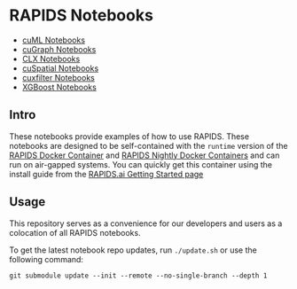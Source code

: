 # RAPIDS Notebooks

- [cuML Notebooks](https://github.com/rapidsai/cuml/tree/branch-23.08/notebooks)
- [cuGraph Notebooks](https://github.com/rapidsai/cugraph/tree/branch-23.08/notebooks)
- [CLX Notebooks](https://github.com/rapidsai/clx/tree/branch-23.08/notebooks)
- [cuSpatial Notebooks](https://github.com/rapidsai/cuspatial/tree/branch-23.08/notebooks)
- [cuxfilter Notebooks](https://github.com/rapidsai/cuxfilter/tree/branch-23.08/notebooks)
- [XGBoost Notebooks](https://github.com/rapidsai/xgboost-conda/tree/branch-23.08/notebooks)

## Intro

These notebooks provide examples of how to use RAPIDS.  These notebooks are designed to be self-contained with the `runtime` version of the [RAPIDS Docker Container](https://hub.docker.com/r/rapidsai/rapidsai/) and [RAPIDS Nightly Docker Containers](https://hub.docker.com/r/rapidsai/rapidsai-nightly) and can run on air-gapped systems.  You can quickly get this container using the install guide from the [RAPIDS.ai Getting Started page](https://rapids.ai/start.html#get-rapids)

## Usage

This repository serves as a convenience for our developers and users as a colocation of all RAPIDS notebooks.

To get the latest notebook repo updates, run `./update.sh` or use the following command:

`git submodule update --init --remote --no-single-branch --depth 1`

